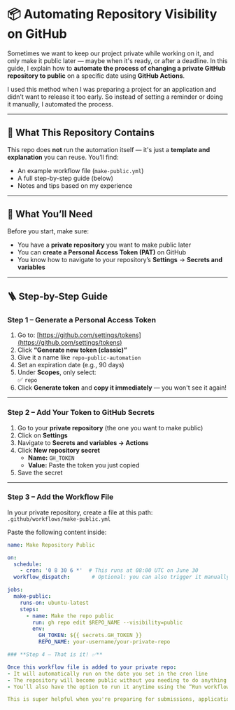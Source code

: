 # 📦 Automating Repository Visibility on GitHub

Sometimes we want to keep our project private while working on it, and only make it public later — maybe when it's ready, or after a deadline. In this guide, I explain how to **automate the process of changing a private GitHub repository to public** on a specific date using **GitHub Actions**.

I used this method when I was preparing a project for an application and didn’t want to release it too early. So instead of setting a reminder or doing it manually, I automated the process.

---

## 🔄 What This Repository Contains

This repo does **not** run the automation itself — it's just a **template and explanation** you can reuse. You’ll find:
- An example workflow file (`make-public.yml`)
- A full step-by-step guide (below)
- Notes and tips based on my experience

---

## 🧩 What You’ll Need

Before you start, make sure:
- You have a **private repository** you want to make public later
- You can **create a Personal Access Token (PAT)** on GitHub
- You know how to navigate to your repository’s **Settings** → **Secrets and variables**

---

## 🪜 Step-by-Step Guide

### **Step 1 – Generate a Personal Access Token**

1. Go to: [https://github.com/settings/tokens](https://github.com/settings/tokens)
2. Click **“Generate new token (classic)”**
3. Give it a name like `repo-public-automation`
4. Set an expiration date (e.g., 90 days)
5. Under **Scopes**, only select:  
   ✅ `repo`
6. Click **Generate token** and **copy it immediately** — you won't see it again!

---

### **Step 2 – Add Your Token to GitHub Secrets**

1. Go to your **private repository** (the one you want to make public)
2. Click on **Settings**
3. Navigate to **Secrets and variables → Actions**
4. Click **New repository secret**
   - **Name:** `GH_TOKEN`
   - **Value:** Paste the token you just copied
5. Save the secret

---

### **Step 3 – Add the Workflow File**

In your private repository, create a file at this path:  
`.github/workflows/make-public.yml`

Paste the following content inside:

```yaml
name: Make Repository Public

on:
  schedule:
    - cron: '0 8 30 6 *'  # This runs at 08:00 UTC on June 30
  workflow_dispatch:       # Optional: you can also trigger it manually

jobs:
  make-public:
    runs-on: ubuntu-latest
    steps:
      - name: Make the repo public
        run: gh repo edit $REPO_NAME --visibility=public
        env:
          GH_TOKEN: ${{ secrets.GH_TOKEN }}
          REPO_NAME: your-username/your-private-repo

### **Step 4 – That is it! ✅**

Once this workflow file is added to your private repo:
- It will automatically run on the date you set in the cron line
- The repository will become public without you needing to do anything manually
- You’ll also have the option to run it anytime using the “Run workflow” button on GitHub

This is super helpful when you're preparing for submissions, applications, or simply want to delay the release until you’re ready.